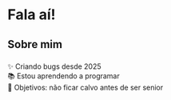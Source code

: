 
<h1 align="left">Fala aí!</h1>

###

<h2 align="left">Sobre mim</h2>

###

<p align="left">✨ Criando bugs desde 2025<br>📚 Estou aprendendo a programar<br>🎯 Objetivos: não ficar calvo antes de ser senior</p>

###
